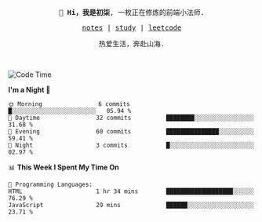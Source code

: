 <p align="center">
  <samp>
    <span><strong>👋 Hi，我是初柒</strong>,</span>
    <span>一枚正在修炼的前端小法师.</span>
  </samp>
</p>

<p align="center">
  <samp>
    <a href="https://www.wolai.com/dec-seven/wyPFvMTwAcD9muc6RMfThB">notes</a> |
    <a href="https://github.com/dec-seven/fe-study">study</a> |
    <a href="https://leetcode.cn/u/dec-seven/">leetcode</a>
  </samp>
</p>
<p align="center">
  <samp>
    <span>热爱生活，奔赴山海.</span>
  </samp>
</p>
<br>

<!--START_SECTION:waka-->
![Code Time](http://img.shields.io/badge/Code%20Time-1%2C209%20hrs%205%20mins-blue)

**I'm a Night 🦉** 

```text
🌞 Morning                6 commits           █░░░░░░░░░░░░░░░░░░░░░░░░   05.94 % 
🌆 Daytime                32 commits          ████████░░░░░░░░░░░░░░░░░   31.68 % 
🌃 Evening                60 commits          ███████████████░░░░░░░░░░   59.41 % 
🌙 Night                  3 commits           █░░░░░░░░░░░░░░░░░░░░░░░░   02.97 % 
```


📊 **This Week I Spent My Time On** 

```text
💬 Programming Languages: 
HTML                     1 hr 34 mins        ███████████████████░░░░░░   76.29 % 
JavaScript               29 mins             ██████░░░░░░░░░░░░░░░░░░░   23.71 % 
```


<!--END_SECTION:waka-->

